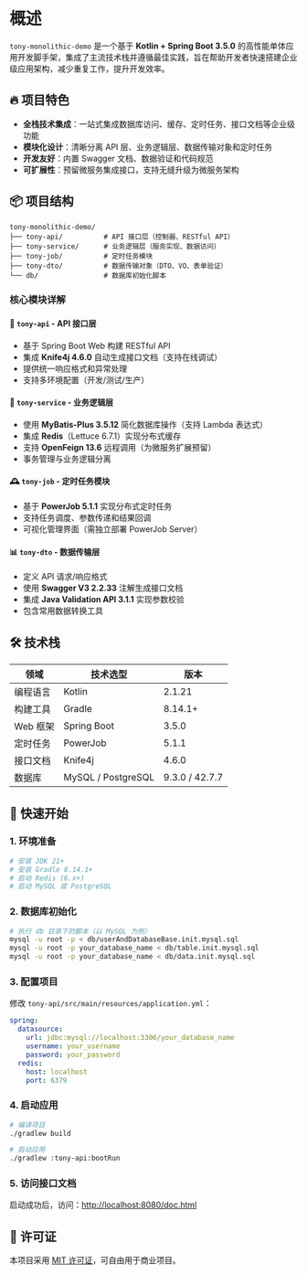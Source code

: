 # 概述

`tony-monolithic-demo` 是一个基于 **Kotlin + Spring Boot 3.5.0** 的高性能单体应用开发脚手架，集成了主流技术栈并遵循最佳实践，旨在帮助开发者快速搭建企业级应用架构，减少重复工作，提升开发效率。


## 🔥 项目特色

- **全栈技术集成**：一站式集成数据库访问、缓存、定时任务、接口文档等企业级功能
- **模块化设计**：清晰分离 API 层、业务逻辑层、数据传输对象和定时任务
- **开发友好**：内置 Swagger 文档、数据验证和代码规范
- **可扩展性**：预留微服务集成接口，支持无缝升级为微服务架构


## 📦 项目结构

```
tony-monolithic-demo/
├── tony-api/          # API 接口层（控制器、RESTful API）
├── tony-service/      # 业务逻辑层（服务实现、数据访问）
├── tony-job/          # 定时任务模块
├── tony-dto/          # 数据传输对象（DTO、VO、表单验证）
└── db/                # 数据库初始化脚本
```


### 核心模块详解

#### 🔌 `tony-api` - API 接口层
- 基于 Spring Boot Web 构建 RESTful API
- 集成 **Knife4j 4.6.0** 自动生成接口文档（支持在线调试）
- 提供统一响应格式和异常处理
- 支持多环境配置（开发/测试/生产）

#### 💼 `tony-service` - 业务逻辑层
- 使用 **MyBatis-Plus 3.5.12** 简化数据库操作（支持 Lambda 表达式）
- 集成 **Redis**（Lettuce 6.7.1）实现分布式缓存
- 支持 **OpenFeign 13.6** 远程调用（为微服务扩展预留）
- 事务管理与业务逻辑分离

#### 🕰️ `tony-job` - 定时任务模块
- 基于 **PowerJob 5.1.1** 实现分布式定时任务
- 支持任务调度、参数传递和结果回调
- 可视化管理界面（需独立部署 PowerJob Server）

#### 📊 `tony-dto` - 数据传输层
- 定义 API 请求/响应格式
- 使用 **Swagger V3 2.2.33** 注解生成接口文档
- 集成 **Java Validation API 3.1.1** 实现参数校验
- 包含常用数据转换工具


## 🛠️ 技术栈

| 领域         | 技术选型                 | 版本       |
|--------------|--------------------------|------------|
| 编程语言     | Kotlin                   | 2.1.21     |
| 构建工具     | Gradle                   | 8.14.1+    |
| Web 框架     | Spring Boot              | 3.5.0      |
| 定时任务     | PowerJob                 | 5.1.1      |
| 接口文档     | Knife4j                  | 4.6.0      |
| 数据库       | MySQL / PostgreSQL       | 9.3.0 / 42.7.7 |


## 🚀 快速开始

### 1. 环境准备

```bash
# 安装 JDK 21+
# 安装 Gradle 8.14.1+
# 启动 Redis (6.x+)
# 启动 MySQL 或 PostgreSQL
```

### 2. 数据库初始化

```bash
# 执行 db 目录下的脚本（以 MySQL 为例）
mysql -u root -p < db/userAndDatabaseBase.init.mysql.sql
mysql -u root -p your_database_name < db/table.init.mysql.sql
mysql -u root -p your_database_name < db/data.init.mysql.sql
```

### 3. 配置项目

修改 `tony-api/src/main/resources/application.yml`：

```yaml
spring:
  datasource:
    url: jdbc:mysql://localhost:3306/your_database_name
    username: your_username
    password: your_password
  redis:
    host: localhost
    port: 6379
```

### 4. 启动应用

```bash
# 编译项目
./gradlew build

# 启动应用
./gradlew :tony-api:bootRun
```

### 5. 访问接口文档

启动成功后，访问：[http://localhost:8080/doc.html](http://localhost:8080/doc.html)


## 📄 许可证

本项目采用 [MIT 许可证](LICENSE)，可自由用于商业项目。
